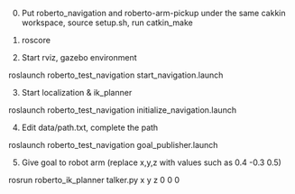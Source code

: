 0. Put roberto_navigation and roberto-arm-pickup under the same cakkin workspace, source setup.sh, run catkin_make

1. roscore

2. Start rviz, gazebo environment

roslaunch roberto_test_navigation start_navigation.launch

3. Start localization & ik_planner

roslaunch roberto_test_navigation initialize_navigation.launch

4. Edit data/path.txt, complete the path

roslaunch roberto_test_navigation goal_publisher.launch

5. Give goal to robot arm (replace x,y,z with values such as 0.4 -0.3 0.5)

rosrun roberto_ik_planner talker.py x y z 0 0 0      
